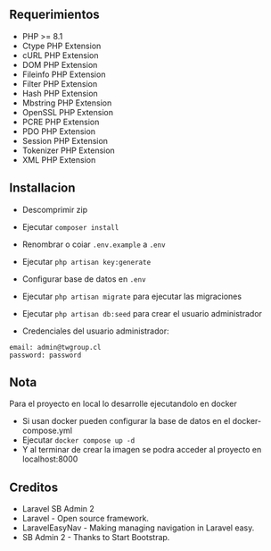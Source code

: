 ## Requerimientos

- PHP >= 8.1
- Ctype PHP Extension
- cURL PHP Extension
- DOM PHP Extension
- Fileinfo PHP Extension
- Filter PHP Extension
- Hash PHP Extension
- Mbstring PHP Extension
- OpenSSL PHP Extension
- PCRE PHP Extension
- PDO PHP Extension
- Session PHP Extension
- Tokenizer PHP Extension
- XML PHP Extension

## Installacion

- Descomprimir zip
- Ejecutar `composer install`
- Renombrar o coiar `.env.example` a `.env`
- Ejecutar `php artisan key:generate`
- Configurar base de datos en `.env`
- Ejecutar `php artisan migrate` para ejecutar las migraciones
- Ejecutar `php artisan db:seed` para crear el usuario administrador

- Credenciales del usuario administrador: 
```
email: admin@twgroup.cl 
password: password
 ```
## Nota

Para el proyecto en local lo desarrolle ejecutandolo en docker

- Si usan docker pueden configurar la base de datos en el docker-compose.yml
- Ejecutar `docker compose up -d`
- Y al terminar de crear la imagen se podra acceder al proyecto en localhost:8000

## Creditos

- Laravel SB Admin 2
- Laravel - Open source framework.
- LaravelEasyNav - Making managing navigation in Laravel easy.
- SB Admin 2 - Thanks to Start Bootstrap.
